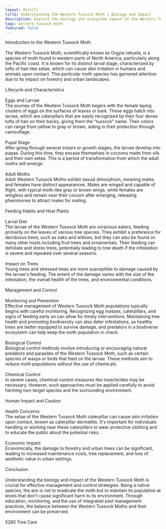 ```yaml
---
layout: distill
title: Understanding the Western Tussock Moth | Biology and Impact
description: Explore the biology and ecosystem impact of the Western Tussock Moth.
tags: western tussock moth
featured: false
---
```


Introduction to the Western Tussock Moth<br /><br />The Western Tussock Moth, scientifically known as Orgyia vetusta, is a species of moth found in western parts of North America, particularly along the Pacific coast. It is known for its distinct larval stage, characterized by tufts of hair-like setae, which can cause skin irritation in humans and animals upon contact. This particular moth species has garnered attention due to its impact on forestry and urban landscapes.<br /><br />Lifecycle and Characteristics<br /><br />Eggs and Larvae<br />The journey of the Western Tussock Moth begins with the female laying clusters of eggs on the surfaces of leaves or bark. These eggs hatch into larvae, which are caterpillars that are easily recognized by their four dense tufts of hair on their backs, giving them the "tussock" name. Their colors can range from yellow to gray or brown, aiding in their protection through camouflage.<br /><br />Pupal Stage<br />After going through several instars or growth stages, the larvae develop into pupae. During this time, they encase themselves in cocoons made from silk and their own setae. This is a period of transformation from which the adult moths will emerge.<br /><br />Adult Moths<br />Adult Western Tussock Moths exhibit sexual dimorphism, meaning males and females have distinct appearances. Males are winged and capable of flight, with typical moth-like gray or brown wings, while females are wingless and remain near their cocoon after emerging, releasing pheromones to attract males for mating.<br /><br />Feeding Habits and Host Plants<br /><br />Larval Diet<br />The larvae of the Western Tussock Moth are voracious eaters, feeding primarily on the leaves of various tree species. They exhibit a preference for deciduous trees, such as oaks and willows, but they can also be found on many other hosts including fruit trees and ornamentals. Their feeding can defoliate and stress trees, potentially leading to tree death if the infestation is severe and repeated over several seasons.<br /><br />Impact on Trees<br />Young trees and stressed trees are more susceptible to damage caused by the larvae's feeding. The extent of the damage varies with the size of the infestation, the overall health of the trees, and environmental conditions.<br /><br />Management and Control<br /><br />Monitoring and Prevention<br />Effective management of Western Tussock Moth populations typically begins with careful monitoring. Recognizing egg masses, caterpillars, and signs of feeding early on can allow for timely interventions. Maintaining tree health and promoting biodiversity can also deter infestations, as healthy trees are better equipped to survive damage, and predators in a biodiverse ecosystem can help keep the moth population in check.<br /><br />Biological Control<br />Biological control methods involve introducing or encouraging natural predators and parasites of the Western Tussock Moth, such as certain species of wasps or birds that feed on the larvae. These methods aim to reduce moth populations without the use of chemicals.<br /><br />Chemical Control<br />In severe cases, chemical control measures like insecticides may be necessary. However, such approaches must be applied carefully to avoid harming non-target species and the surrounding environment.<br /><br />Human Impact and Caution<br /><br />Health Concerns<br />The setae of the Western Tussock Moth caterpillar can cause skin irritation upon contact, known as caterpillar dermatitis. It's important for individuals handling or working near these caterpillars to wear protective clothing and to educate the public about the potential risks.<br /><br />Economic Impact<br />Economically, the damage to forestry and urban trees can be significant, leading to increased maintenance costs, tree replacement, and loss of aesthetic value in urban settings.<br /><br />Conclusion<br /><br />Understanding the biology and impact of the Western Tussock Moth is crucial for effective management and control strategies. Being a native species, the aim is not to eradicate the moth but to maintain its population at levels that don't cause significant harm to its environment. Through education, monitoring, and the use of integrated pest management practices, the balance between the Western Tussock Moths and their environment can be preserved.<br /><br />5280 Tree Care

